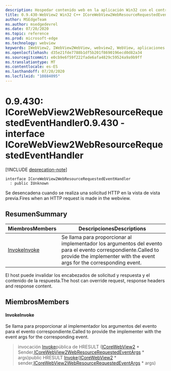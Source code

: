 ```yaml
---
description: Hospedar contenido web en la aplicación Win32 con el control Microsoft Edge WebView2
title: 0.9.430-WebView2 Win32 C++ ICoreWebView2WebResourceRequestedEventHandler
author: MSEdgeTeam
ms.author: msedgedevrel
ms.date: 07/20/2020
ms.topic: reference
ms.prod: microsoft-edge
ms.technology: webview
keywords: IWebView2, IWebView2WebView, webview2, WebView, aplicaciones Win32, Win32, Edge, ICoreWebView2, ICoreWebView2Host, control de explorador, HTML Edge
ms.openlocfilehash: d35e21fde7788b1df5b201f8690196ecd0d82a34
ms.sourcegitcommit: e0cb9e6f59f222fade6afa4829c59524a9a9b9ff
ms.translationtype: MT
ms.contentlocale: es-ES
ms.lasthandoff: 07/20/2020
ms.locfileid: "10884095"
---
```

# <span data-ttu-id="32062-104">0.9.430: ICoreWebView2WebResourceRequestedEventHandler</span><span class="sxs-lookup"><span data-stu-id="32062-104">0.9.430 - interface ICoreWebView2WebResourceRequestedEventHandler</span></span> 

[!INCLUDE [deprecation-note](../../includes/deprecation-note.md)]

```
interface ICoreWebView2WebResourceRequestedEventHandler
  : public IUnknown
```

<span data-ttu-id="32062-105">Se desencadena cuando se realiza una solicitud HTTP en la vista de vista previa.</span><span class="sxs-lookup"><span data-stu-id="32062-105">Fires when an HTTP request is made in the webview.</span></span>

## <span data-ttu-id="32062-106">Resumen</span><span class="sxs-lookup"><span data-stu-id="32062-106">Summary</span></span>

 <span data-ttu-id="32062-107">Miembros</span><span class="sxs-lookup"><span data-stu-id="32062-107">Members</span></span>                        | <span data-ttu-id="32062-108">Descripciones</span><span class="sxs-lookup"><span data-stu-id="32062-108">Descriptions</span></span>
--------------------------------|---------------------------------------------
[<span data-ttu-id="32062-109">Invoke</span><span class="sxs-lookup"><span data-stu-id="32062-109">Invoke</span></span>](#invoke) | <span data-ttu-id="32062-110">Se llama para proporcionar al implementador los argumentos del evento para el evento correspondiente.</span><span class="sxs-lookup"><span data-stu-id="32062-110">Called to provide the implementer with the event args for the corresponding event.</span></span>

<span data-ttu-id="32062-111">El host puede invalidar los encabezados de solicitud y respuesta y el contenido de la respuesta.</span><span class="sxs-lookup"><span data-stu-id="32062-111">The host can override request, response headers and response content.</span></span>

## <span data-ttu-id="32062-112">Miembros</span><span class="sxs-lookup"><span data-stu-id="32062-112">Members</span></span>

#### <span data-ttu-id="32062-113">Invoke</span><span class="sxs-lookup"><span data-stu-id="32062-113">Invoke</span></span> 

<span data-ttu-id="32062-114">Se llama para proporcionar al implementador los argumentos del evento para el evento correspondiente.</span><span class="sxs-lookup"><span data-stu-id="32062-114">Called to provide the implementer with the event args for the corresponding event.</span></span>

> <span data-ttu-id="32062-115">invocación [Invoke](#invoke)pública de HRESULT ([ICoreWebView2](ICoreWebView2.md) \* Sender,[ICoreWebView2WebResourceRequestedEventArgs](ICoreWebView2WebResourceRequestedEventArgs.md) \* args)</span><span class="sxs-lookup"><span data-stu-id="32062-115">public HRESULT [Invoke](#invoke)([ICoreWebView2](ICoreWebView2.md) \* sender,[ICoreWebView2WebResourceRequestedEventArgs](ICoreWebView2WebResourceRequestedEventArgs.md) \* args)</span></span>

